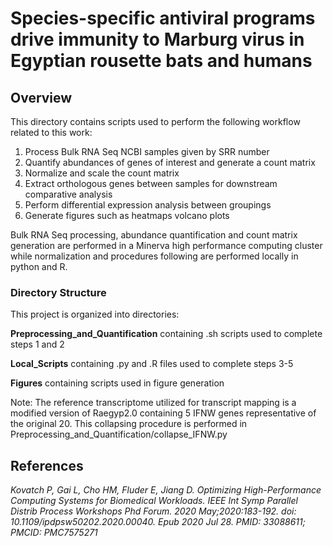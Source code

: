 # Species-specific antiviral programs drive immunity to Marburg virus in Egyptian rousette bats and humans

## Overview
This directory contains scripts used to perform the following workflow related to this work:
1. Process Bulk RNA Seq NCBI samples given by SRR number
2. Quantify abundances of genes of interest and generate a count matrix
3. Normalize and scale the count matrix
4. Extract orthologous genes between samples for downstream comparative analysis
5. Perform differential expression analysis between groupings
6. Generate figures such as heatmaps volcano plots

Bulk RNA Seq processing, abundance quantification and count matrix generation are performed in a Minerva high performance computing cluster while normalization and procedures following are performed locally in python and R.

### Directory Structure
This project is organized into directories:

**Preprocessing_and_Quantification** containing .sh scripts used to complete steps 1 and 2

**Local_Scripts** containing .py and .R files used to complete steps 3-5

**Figures** containing scripts used in figure generation

Note: The reference transcriptome utilized for transcript mapping is a modified version of Raegyp2.0 containing 5 IFNW genes representative of the original 20. This collapsing procedure is performed in Preprocessing_and_Quantification/collapse_IFNW.py

## References
*Kovatch P, Gai L, Cho HM, Fluder E, Jiang D. Optimizing High-Performance Computing Systems for Biomedical Workloads. IEEE Int Symp Parallel Distrib Process Workshops Phd Forum. 2020 May;2020:183-192. doi: 10.1109/ipdpsw50202.2020.00040. Epub 2020 Jul 28. PMID: 33088611; PMCID: PMC7575271*



